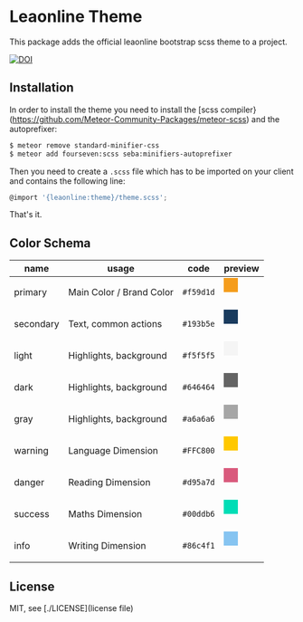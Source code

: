 # Leaonline Theme

This package adds the official leaonline bootstrap scss theme to a project.

[![DOI](https://zenodo.org/badge/265558336.svg)](https://zenodo.org/doi/10.5281/zenodo.10817539)


## Installation

In order to install the theme you need to install the [scss compiler}(https://github.com/Meteor-Community-Packages/meteor-scss)
and the autoprefixer:

```bash
$ meteor remove standard-minifier-css
$ meteor add fourseven:scss seba:minifiers-autoprefixer
```

Then you need to create a `.scss` file which has to be imported on your client and contains the following line:

```javascript
@import '{leaonline:theme}/theme.scss';
```

That's it.

## Color Schema

| name      | usage                    | code                                                                                                                                                                                                                                                                                       | preview                                                                                                                                                                                                                                                                                    |
|-----------|--------------------------|--------------------------------------------------------------------------------------------------------------------------------------------------------------------------------------------------------------------------------------------------------------------------------------------|--------------------------------------------------------------------------------------------------------------------------------------------------------------------------------------------------------------------------------------------------------------------------------------------|
| primary   | Main Color / Brand Color | `#f59d1d`                                                                                                                                                                                                                                                                                  | <svg xmlns="http://www.w3.org/2000/svg" xmlns:xlink="http://www.w3.org/1999/xlink" version="1.1" id="Layer_1" x="0px" y="0px" viewBox="0 0 100 100" xml:space="preserve" height="50px" width="50px"><g><rect width="50" height="50" x="0" y="00" rx="0" ry="0" fill="#f59d1d" /></g></svg> |
| secondary | Text, common actions     |`#193b5e` | <svg xmlns="http://www.w3.org/2000/svg" xmlns:xlink="http://www.w3.org/1999/xlink" version="1.1" id="Layer_1" x="0px" y="0px" viewBox="0 0 100 100" xml:space="preserve" height="50px" width="50px"><g><rect width="50" height="50" x="0" y="00" rx="0" ry="0" fill="#193b5e" /></g></svg> |
| light     | Highlights, background   |`#f5f5f5` | <svg xmlns="http://www.w3.org/2000/svg" xmlns:xlink="http://www.w3.org/1999/xlink" version="1.1" id="Layer_1" x="0px" y="0px" viewBox="0 0 100 100" xml:space="preserve" height="50px" width="50px"><g><rect width="50" height="50" x="0" y="00" rx="0" ry="0" fill="#f5f5f5" /></g></svg> |
| dark      | Highlights, background   |`#646464` | <svg xmlns="http://www.w3.org/2000/svg" xmlns:xlink="http://www.w3.org/1999/xlink" version="1.1" id="Layer_1" x="0px" y="0px" viewBox="0 0 100 100" xml:space="preserve" height="50px" width="50px"><g><rect width="50" height="50" x="0" y="00" rx="0" ry="0" fill="#646464" /></g></svg> |
| gray      | Highlights, background   |`#a6a6a6` | <svg xmlns="http://www.w3.org/2000/svg" xmlns:xlink="http://www.w3.org/1999/xlink" version="1.1" id="Layer_1" x="0px" y="0px" viewBox="0 0 100 100" xml:space="preserve" height="50px" width="50px"><g><rect width="50" height="50" x="0" y="00" rx="0" ry="0" fill="#a6a6a6" /></g></svg> |
| warning   | Language Dimension       |`#FFC800` | <svg xmlns="http://www.w3.org/2000/svg" xmlns:xlink="http://www.w3.org/1999/xlink" version="1.1" id="Layer_1" x="0px" y="0px" viewBox="0 0 100 100" xml:space="preserve" height="50px" width="50px"><g><rect width="50" height="50" x="0" y="00" rx="0" ry="0" fill="#FFC800" /></g></svg> |
| danger    | Reading Dimension        |`#d95a7d` | <svg xmlns="http://www.w3.org/2000/svg" xmlns:xlink="http://www.w3.org/1999/xlink" version="1.1" id="Layer_1" x="0px" y="0px" viewBox="0 0 100 100" xml:space="preserve" height="50px" width="50px"><g><rect width="50" height="50" x="0" y="00" rx="0" ry="0" fill="#d95a7d" /></g></svg> |
| success   | Maths Dimension          |`#00ddb6` | <svg xmlns="http://www.w3.org/2000/svg" xmlns:xlink="http://www.w3.org/1999/xlink" version="1.1" id="Layer_1" x="0px" y="0px" viewBox="0 0 100 100" xml:space="preserve" height="50px" width="50px"><g><rect width="50" height="50" x="0" y="00" rx="0" ry="0" fill="#00ddb6" /></g></svg> |
| info      | Writing Dimension        |`#86c4f1` | <svg xmlns="http://www.w3.org/2000/svg" xmlns:xlink="http://www.w3.org/1999/xlink" version="1.1" id="Layer_1" x="0px" y="0px" viewBox="0 0 100 100" xml:space="preserve" height="50px" width="50px"><g><rect width="50" height="50" x="0" y="00" rx="0" ry="0" fill="#86c4f1" /></g></svg> |


## License

MIT, see [./LICENSE](license file)
